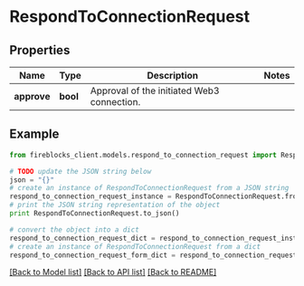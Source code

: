 # RespondToConnectionRequest


## Properties
Name | Type | Description | Notes
------------ | ------------- | ------------- | -------------
**approve** | **bool** | Approval of the initiated Web3 connection. | 

## Example

```python
from fireblocks_client.models.respond_to_connection_request import RespondToConnectionRequest

# TODO update the JSON string below
json = "{}"
# create an instance of RespondToConnectionRequest from a JSON string
respond_to_connection_request_instance = RespondToConnectionRequest.from_json(json)
# print the JSON string representation of the object
print RespondToConnectionRequest.to_json()

# convert the object into a dict
respond_to_connection_request_dict = respond_to_connection_request_instance.to_dict()
# create an instance of RespondToConnectionRequest from a dict
respond_to_connection_request_form_dict = respond_to_connection_request.from_dict(respond_to_connection_request_dict)
```
[[Back to Model list]](../README.md#documentation-for-models) [[Back to API list]](../README.md#documentation-for-api-endpoints) [[Back to README]](../README.md)


